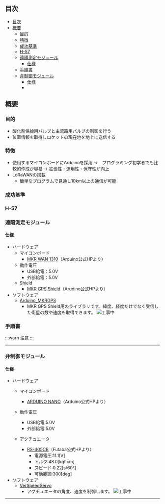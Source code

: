 ## 目次

- [目次](#目次)
- [概要](#概要)
  - [目的](#目的)
  - [特徴](#特徴)
  - [成功基準](#成功基準)
  - [H-57](#h-57)
  - [遠隔測定モジュール](#遠隔測定モジュール)
    - [仕様](#仕様)
  - [手順書](#手順書)
  - [弁制御モジュール](#弁制御モジュール)
    - [仕様](#仕様-1)
    - [](#)

## 概要

### 目的

- 酸化剤供給用バルブと主流路用バルブの制御を行う
- 位置情報を取得しロケットの現在地を地上に送信する

### 特徴

- 使用するマイコンボードにArduinoを採用
  →　プログラミング初学者でも比較的作成が容易
  → 拡張性・運用性・保守性が向上
- LoRaWANの搭載
  - 簡単なプログラムで見通し10km以上の通信が可能
  
### 成功基準

### H-57

### 遠隔測定モジュール
#### 仕様
- ハードウェア
  - マイコンボード
    - [MKR WAN 1310](https://docs.arduino.cc/hardware/mkr-wan-1310)（Arduino公式HPより）
  - 動作電圧
    - USB給電：5.0V
    - 外部給電：5.0V
  - Shield
    - [MKR GPS Shield](https://docs.arduino.cc/hardware/mkr-gps-shield?_gl=1*mc5mbr*_ga*MTQ0MTM0MzY4MS4xNjYyMDAyMTMy*_ga_NEXN8H46L5*MTY3NTIyOTgwNi44OC4xLjE2NzUyMzA4NTguMC4wLjA.)（Arudino公式HPより）
- ソフトウェア
  - [Arduino_MKRGPS](https://github.com/arduino-libraries/Arduino_MKRGPS)
    - MKR GPS Shield用のライブラリです。緯度、経度だけでなく受信した衛星の数や速度も取得できます。
![工事中](https://media.tenor.com/qEtHVSXW5ZkAAAAC/genba-neko-cat.gif "工事中")
### 手順書
:::warn
注意
:::
***

### 弁制御モジュール
#### 仕様
- ハードウェア
  - マイコンボード
    - [ARDUINO NANO](https://docs.arduino.cc/hardware/nano?_gl=1*huj9p8*_ga*MTQ0MTM0MzY4MS4xNjYyMDAyMTMy*_ga_NEXN8H46L5*MTY3NTIyOTgwNi44OC4xLjE2NzUyMzAwODUuMC4wLjA.)（Arduino公式HPより）

  - 動作電圧
    - USB給電:5.0V
    - 外部給電:5.0V
  - アクチュエータ
    - [RS-405CB](https://www.futaba.co.jp/product/robot/command_type_servos/rs405cb)（Futaba公式HPより）
      - 電源電圧:11.1[V]
      - トルク:48.0[kgf.cm]
      - スピード:0.22[s/60°]
      - 可動範囲:300[deg]
- ソフトウェア
  - [VerSpeedServo](https://github.com/netlabtoolkit/VarSpeedServo)
    - アクチュエータの角度、速度を制御します。
  ![工事中](https://memo-labo.com/material/nandemo1.gif "工事中")

***
####